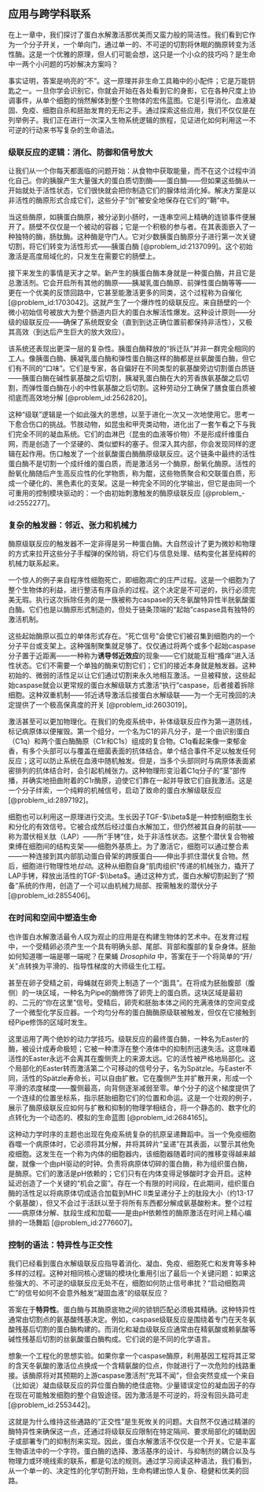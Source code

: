 ## 应用与跨学科联系

在上一章中，我们探讨了蛋白水解激活那优美而又蛮力般的简洁性。我们看到它作为一个分子开关，一个单向门，通过单一的、不可逆的切割将休眠的酶原转变为活性酶。这是一个优雅的原理，但人们可能会想，这只是一个小众的技巧吗？是生命中一两个小问题的巧妙解决方案吗？

事实证明，答案是响亮的“不”。这一原理并非生命工具箱中的小配件；它是万能钥匙之一。一旦你学会识别它，你就会开始在各处看到它的身影，它在各种尺度上协调事件，从单个细胞的悄然解体到整个生物体的宏伟蓝图。它是引导消化、血液凝固、免疫、细胞自杀和胚胎发育的无形之手。通过探索这些应用，我们不仅仅是在列举例子。我们正在进行一次深入生物系统逻辑的旅程，见证进化如何利用这一不可逆的行动来书写复杂的生命语法。

### 级联反应的逻辑：消化、防御和信号放大

让我们从一个你每天都面临的问题开始：从食物中获取能量，而不在这个过程中消化自己。你的胰腺产生大量强大的蛋白质切割酶——蛋白酶——但如果这些酶从一开始就处于活性状态，它们很快就会把你制造它们的腺体给消化掉。解决方案是以非活性的酶原形式合成它们，这些分子“剑”被安全地保存在它们的“鞘”中。

当这些酶原，如胰蛋白酶原，被分泌到小肠时，一连串空间上精确的连锁事件便展开了。肠壁不仅仅是一个被动的容器；它是一个积极的参与者。在其表面嵌入了一种独特的酶，肠肽酶。这种酶是守门人。它对少数胰蛋白酶原分子进行第一次关键切割，将它们转变为活性形式——胰蛋白酶 [@problem_id:2137099]。这个初始激活是高度局域化的，只发生在需要它的肠壁上。

接下来发生的事情是天才之举。新产生的胰蛋白酶本身就是一种蛋白酶，并且它是总激活剂。它会开启所有其他的酶原——胰凝乳蛋白酶原、前弹性蛋白酶等等——更在一个优美的反馈回路中，它甚至能激活更多的同类，这个过程称为自催化 [@problem_id:1703042]。这就产生了一个爆炸性的级联反应。来自肠壁的一个微小初始信号被放大为整个肠道内巨大的蛋白水解活性爆发。这种设计原则——分级的级联反应——确保了系统既安全（直到到达正确位置前都保持非活性），又极其高效（到达后产生巨大的放大效应）。

该系统还表现出更深一层的复杂性。胰蛋白酶释放的“拆迁队”并非一群完全相同的工人。像胰蛋白酶、胰凝乳蛋白酶和弹性蛋白酶这样的酶都是丝氨酸蛋白酶，但它们有不同的“口味”。它们是专家，各自偏好在不同类型的氨基酸旁边切割蛋白质链——胰蛋白酶在碱性氨基酸之后切割，胰凝乳蛋白酶在大的芳香族氨基酸之后切割，而弹性蛋白酶在小的中性氨基酸之后切割。这种劳动分工确保了膳食蛋白质被彻底而高效地分解 [@problem_id:2562820]。

这种“级联”逻辑是一个如此强大的思想，以至于进化一次又一次地使用它。思考一下愈合伤口的挑战。节肢动物，如昆虫和甲壳类动物，进化出了一套乍看之下与我们完全不同的凝血系统。它们的血淋巴（昆虫的血液等价物）不是形成纤维蛋白网，而是创造了一个坚硬的、类似塑料的塞子。但深入其内部，你会发现同样的逻辑在起作用。伤口触发了一个丝氨酸蛋白酶酶原级联反应。这个链条中最终的活性蛋白酶不是切割一个成纤维的蛋白质，而是激活另一个酶原，酚氧化酶原。活性的酚氧化酶随后产生高反应性的化学物质，称为醌，这些物质聚合和交联蛋白质，形成一个硬化的、黑色素化的支架。这是一种完全不同的化学输出，但它是由同一个可重用的控制模块驱动的：一个由初始刺激触发的酶原级联反应 [@problem_-id:2552277]。

### 复杂的触发器：邻近、张力和机械力

酶原级联反应的触发器不一定非得是另一种蛋白酶。大自然设计了更为微妙和物理的方式来拉开这些分子手榴弹的保险销，将它们与信息处理、结构变化甚至纯粹的机械力联系起来。

一个惊人的例子来自程序性细胞死亡，即细胞凋亡的庄严过程。这是一个细胞为了整个生物体的利益，进行整洁有序自杀的过程。这个决定是不可逆的，执行必须完美无瑕。执行这次拆除任务的是一族被称为caspase的天冬氨酸特异性半胱氨酸蛋白酶。它们也是以酶原形式制造的，但处于链条顶端的“起始”caspase具有独特的激活机制。

这些起始酶原以孤立的单体形式存在。“死亡信号”会使它们被召集到细胞内的一个分子平台或支架上。这种强制聚集就足够了。仅仅通过将两个或多个起始caspase分子置于近距离——一种称为**诱导邻近效应**的现象——它们就能互相“搔痒”进入活性状态。它们不需要一个单独的酶来切割它们；它们的接近本身就是触发器。这种初始的、微弱的活性足以让它们通过切割来永久地相互激活。一旦被释放，这些起始caspase就会以更常规的蛋白水解级联方式激活“执行”caspase，后者接着拆除细胞。这种双重机制——邻近诱导激活后接蛋白水解级联——为一个无可挽回的决定提供了一个极高保真度的开关 [@problem_id:2603019]。

激活甚至可以更加物理化。在我们的免疫系统中，补体级联反应作为第一道防线，标记病原体以便摧毁。第一个组分，一个名为C1的非凡分子，是一个由识别蛋白（C1q）和两个蛋白酶酶原（C1r和C1s）组成的复合物。C1q看起来像一束郁金香，有多个头部可以与覆盖在细菌表面的抗体结合。单个结合事件不足以触发任何反应；这可以防止系统在血液中随机触发。但是，当多个头部同时与病原体表面紧密排列的抗体结合时，会引起机械张力。这种物理形变沿着C1q分子的“茎”部传播，并确实地扭曲附着的C1r酶原，迫使它们靠在一起并导致它们自我激活。这是一个分子绊索，一个纯粹的机械信号，启动了致命的蛋白水解级联反应 [@problem_id:2897192]。

细胞也可以利用这一原理进行交流。生长因子TGF-$\\beta$是一种控制细胞生长和分化的有效信号。它被合成然后经过蛋白水解加工，但仍然被其自身的前肽——称为潜伏相关肽（LAP）——所“手铐”住，处于非活性状态。这整个潜伏复合物被束缚在细胞间的结构支架——细胞外基质上。为了激活它，细胞可以通过整合素——一种连接到其内部肌动蛋白骨架的跨膜蛋白——伸出手抓住潜伏复合物。然后，细胞进行物理性地*拉动*。这种从细胞自身“肌肉组织”传递的机械张力，撬开了LAP手铐，释放出活性的TGF-$\\beta$。通过这种方式，蛋白水解切割起到了“预备”系统的作用，创造了一个可以由机械力局部、按需触发的潜伏分子 [@problem_id:2855406]。

### 在时间和空间中塑造生命

也许蛋白水解激活最令人叹为观止的应用是在构建生物体的艺术中。在发育过程中，一个受精卵必须产生一个具有明确头部、尾部、背部和腹部的复杂身体。胚胎如何知道哪一端是哪一端呢？在果蝇 *Drosophila* 中，答案在于一个将简单的“开/关”点转换为平滑的、指导性梯度的大师级生化工程。

甚至在卵子受精之前，母蝇就在卵壳上制造了一个“面具”。在将成为胚胎腹部（腹侧）的一块区域，一种名为Pipe的酶修饰了卵壳上的蛋白质。这块区域是最初的、二元的“你在这里”信号。受精后，卵壳和胚胎本体之间的充满液体的空间变成了一个微型化学反应器。一个均匀分布的蛋白酶酶原级联被触发，但仅在它接触到经Pipe修饰的区域时发生。

这里运用了两个绝妙的动力学技巧。级联反应的最终蛋白酶，一种名为Easter的酶，被设计成寿命极短；它被一种漂浮在整个液体中的抑制剂迅速失活。这意味着活性的Easter永远不会离其在腹侧壳上的来源太远。它的活性被严格地局部化。这个局部化的Easter转而激活第二个可移动的信号分子，名为Spätzle。与Easter不同，活性的Spätzle寿命长，可以自由扩散。它在腹侧产生并扩散开来，形成一个平滑的浓度梯度——腹侧最高，向背侧逐渐减弱至零。单个分子的这个梯度提供了一个连续的位置坐标系，指示胚胎细胞它们的位置和命运。这是一个壮观的例子，展示了酶原级联反应如何与扩散和抑制的物理学相结合，将一个静态的、数字化的点转化为一个动态的、模拟的生命蓝图 [@problem_id:2684165]。

这种动力学时序的主题也出现在免疫系统复杂的抗原呈递舞蹈中。当一个免疫细胞吞噬一个病原体时，它必须将其分解，并将其碎片“呈递”在其表面，以警示其他免疫细胞。这发生在一个称为内体的细胞器内，该细胞器随着时间的推移变得越来越酸，就像一个由pH驱动的时钟。负责将病原体切碎的蛋白酶，称为组织蛋白酶，是酶原。它们的激活是pH依赖的；它们只有在内体变得足够酸时才会开启。这种延迟创造了一个关键的“机会之窗”。存在一个有限的时间段，在此期间，组织蛋白酶的活性足以将病原体切成适合加载到MHC II类呈递分子上的肽段大小（约13-17个氨基酸），但又不会过于活跃以至于将所有东西都分解成氨基酸粉末。整个过程——病原体分解、肽段生成和加载——是由pH依赖性的酶原激活在时间上精心编排的一场舞蹈 [@problem_id:2776607]。

### 控制的语法：特异性与正交性

我们已经看到蛋白水解级联反应指导着消化、凝血、免疫、细胞死亡和发育等多种多样的过程。这种对相同核心逻辑的模块化重用引出了最后一个关键问题：如果这些强大的、不可逆的级联反应无处不在，细胞如何防止信号串扰？“启动细胞凋亡”的信号如何不会意外触发“凝固血液”的级联反应？

答案在于**特异性**。蛋白酶与其酶原底物之间的锁钥匹配必须极其精确。这种特异性通常由切割点的氨基酸残基决定。例如，caspase级联反应是围绕着专门在天冬氨酸残基后切割的蛋白酶构建的。而消化和凝血级联反应通常由在精氨酸或赖氨酸等碱性残基后切割的丝氨酸蛋白酶构成。它们说的是不同的化学语言。

想象一个工程化的思想实验。如果你拿一个caspase酶原，利用基因工程将其正常的含天冬氨酸的激活位点换成一个含精氨酸的位点，你就进行了一次危险的线路重接。该酶原将对其预期的上游caspase激活剂“充耳不闻”，但会突然变成一个来自（比如说）凝血级联反应的异位蛋白酶的绝佳底物。少量错误定位的凝血因子的存在现在可能触发细胞的整个自毁途径。因为激活是不可逆的，将没有回头路可走 [@problem_id:2553442]。

这就是为什么维持这些通路的“正交性”是生死攸关的问题。大自然不仅通过精湛的酶特异性来确保这一点，还通过将级联反应限制在特定隔间、要求局部化的辅助因子或部署专门的抑制剂来实现。因此，蛋白水解激活不仅仅是一个开关。它是丰富生物语法中的一个字符。蛋白酶的选择、激活基序的设计、与抑制剂的耦合以及与物理力或环境线索的联系，都是句法的规则。通过学习阅读这种语法，我们看到，从一个单一的、决定性的化学切割开始，生命构建出惊人复杂、稳健和优美的回路。